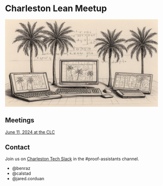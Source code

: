 # Charleston Lean Meetup

![Charleston Lean Meetup](images/chs-lean.jpg)

## Meetings

[June 11, 2024 at the CLC](https://www.charlestonlc.org/classes/charleston-lean-proof-assistant-meetup)

## Contact

Join us on [Charleston Tech Slack](https://charlestontechslack.slack.com/)
in the #proof-assistants channel.
* @benraz
* @calstad
* @jared.corduan

